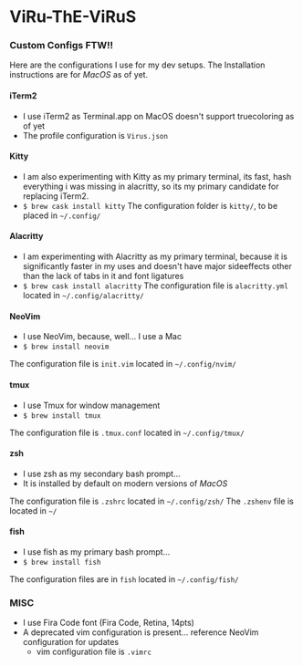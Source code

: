 # ViRu-ThE-ViRuS
### Custom Configs FTW!!

Here are the configurations I use for my dev setups.
The Installation instructions are for *MacOS* as of yet.

#### iTerm2
- I use iTerm2 as Terminal.app on MacOS doesn't support truecoloring as of yet
- The profile configuration is `Virus.json`

#### Kitty
- I am also experimenting with Kitty as my primary terminal, its fast, hash
  everything i was missing in alacritty, so its my primary candidate for
  replacing iTerm2.
- `$ brew cask install kitty`
The configuration folder is `kitty/`, to be placed in `~/.config/`

#### Alacritty
- I am experimenting with Alacritty as my primary terminal, because it is
  significantly faster in my uses and doesn't have major sideeffects other than
  the lack of tabs in it and font ligatures
- `$ brew cask install alacritty`
The configuration file is `alacritty.yml` located in `~/.config/alacritty/`

#### NeoVim
- I use NeoVim, because, well... I use a Mac
- `$ brew install neovim`

The configuration file is `init.vim` located in `~/.config/nvim/`

#### tmux
- I use Tmux for window management
- `$ brew install tmux`

The configuration file is `.tmux.conf` located in `~/.config/tmux/`

#### zsh
- I use zsh as my secondary bash prompt...
- It is installed by default on modern versions of *MacOS*

The configuration file is `.zshrc` located in `~/.config/zsh/`
The `.zshenv` file is located in `~/`

#### fish
- I use fish as my primary bash prompt...
- `$ brew install fish`

The configuration files are in `fish` located in `~/.config/fish/`

### MISC
- I use Fira Code font (Fira Code, Retina, 14pts)
- A deprecated vim configuration is present... reference NeoVim configuration
    for updates
    - vim configuration file is `.vimrc`
